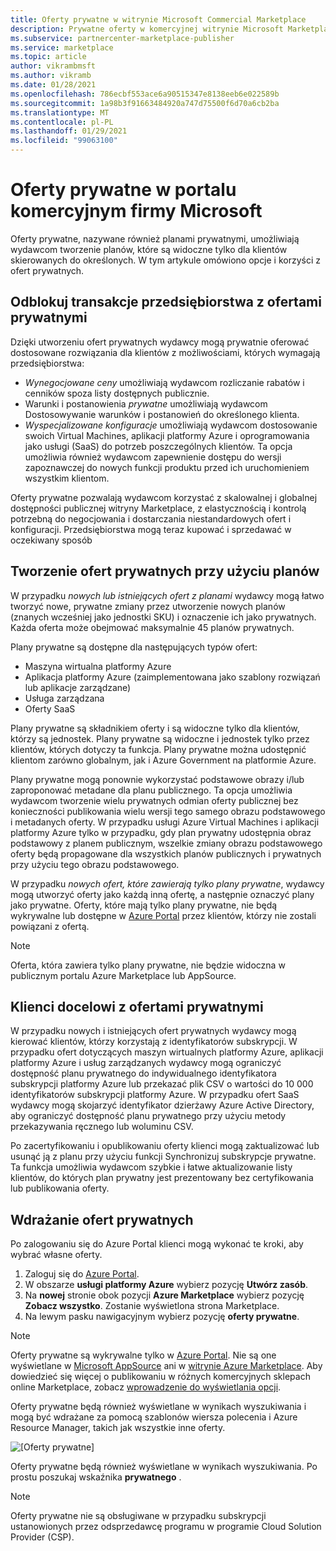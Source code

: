 ```yaml
---
title: Oferty prywatne w witrynie Microsoft Commercial Marketplace
description: Prywatne oferty w komercyjnej witrynie Microsoft Marketplace dla wydawców aplikacji i usług.
ms.subservice: partnercenter-marketplace-publisher
ms.service: marketplace
ms.topic: article
author: vikrambmsft
ms.author: vikramb
ms.date: 01/28/2021
ms.openlocfilehash: 786ecbf553ace6a90515347e8138eeb6e022589b
ms.sourcegitcommit: 1a98b3f91663484920a747d75500f6d70a6cb2ba
ms.translationtype: MT
ms.contentlocale: pl-PL
ms.lasthandoff: 01/29/2021
ms.locfileid: "99063100"
---
```

# <a name="private-offers-in-the-microsoft-commercial-marketplace"></a>Oferty prywatne w portalu komercyjnym firmy Microsoft

Oferty prywatne, nazywane również planami prywatnymi, umożliwiają wydawcom tworzenie planów, które są widoczne tylko dla klientów skierowanych do określonych. W tym artykule omówiono opcje i korzyści z ofert prywatnych.

## <a name="unlock-enterprise-deals-with-private-offers"></a>Odblokuj transakcje przedsiębiorstwa z ofertami prywatnymi

Dzięki utworzeniu ofert prywatnych wydawcy mogą prywatnie oferować dostosowane rozwiązania dla klientów z możliwościami, których wymagają przedsiębiorstwa:

- _Wynegocjowane ceny_ umożliwiają wydawcom rozliczanie rabatów i cenników spoza listy dostępnych publicznie.
- Warunki i postanowienia _prywatne_ umożliwiają wydawcom Dostosowywanie warunków i postanowień do określonego klienta.
- _Wyspecjalizowane konfiguracje_ umożliwiają wydawcom dostosowanie swoich Virtual Machines, aplikacji platformy Azure i oprogramowania jako usługi (SaaS) do potrzeb poszczególnych klientów. Ta opcja umożliwia również wydawcom zapewnienie dostępu do wersji zapoznawczej do nowych funkcji produktu przed ich uruchomieniem wszystkim klientom.

Oferty prywatne pozwalają wydawcom korzystać z skalowalnej i globalnej dostępności publicznej witryny Marketplace, z elastycznością i kontrolą potrzebną do negocjowania i dostarczania niestandardowych ofert i konfiguracji. Przedsiębiorstwa mogą teraz kupować i sprzedawać w oczekiwany sposób 

## <a name="create-private-offers-using-plans"></a>Tworzenie ofert prywatnych przy użyciu planów

W przypadku *nowych lub istniejących ofert z planami* wydawcy mogą łatwo tworzyć nowe, prywatne zmiany przez utworzenie nowych planów (znanych wcześniej jako jednostki SKU) i oznaczenie ich jako prywatnych. Każda oferta może obejmować maksymalnie 45 planów prywatnych.

<!--- [Private SKUs]() --->

Plany prywatne są dostępne dla następujących typów ofert:

- Maszyna wirtualna platformy Azure
- Aplikacja platformy Azure (zaimplementowana jako szablony rozwiązań lub aplikacje zarządzane)
- Usługa zarządzana
- Oferty SaaS

Plany prywatne są składnikiem oferty i są widoczne tylko dla klientów, którzy są jednostek. Plany prywatne są widoczne i jednostek tylko przez klientów, których dotyczy ta funkcja.  Plany prywatne można udostępnić klientom zarówno globalnym, jak i Azure Government na platformie Azure.

Plany prywatne mogą ponownie wykorzystać podstawowe obrazy i/lub zaproponować metadane dla planu publicznego. Ta opcja umożliwia wydawcom tworzenie wielu prywatnych odmian oferty publicznej bez konieczności publikowania wielu wersji tego samego obrazu podstawowego i metadanych oferty. W przypadku usługi Azure Virtual Machines i aplikacji platformy Azure tylko w przypadku, gdy plan prywatny udostępnia obraz podstawowy z planem publicznym, wszelkie zmiany obrazu podstawowego oferty będą propagowane dla wszystkich planów publicznych i prywatnych przy użyciu tego obrazu podstawowego.

W przypadku *nowych ofert, które zawierają tylko plany prywatne*, wydawcy mogą utworzyć oferty jako każdą inną ofertę, a następnie oznaczyć plany jako prywatne. Oferty, które mają tylko plany prywatne, nie będą wykrywalne lub dostępne w [Azure Portal](https://azure.microsoft.com/features/azure-portal/) przez klientów, którzy nie zostali powiązani z ofertą.

>[!NOTE]
>Oferta, która zawiera tylko plany prywatne, nie będzie widoczna w publicznym portalu Azure Marketplace lub AppSource.

## <a name="target-customers-with-private-offers"></a>Klienci docelowi z ofertami prywatnymi

W przypadku nowych i istniejących ofert prywatnych wydawcy mogą kierować klientów, którzy korzystają z identyfikatorów subskrypcji. W przypadku ofert dotyczących maszyn wirtualnych platformy Azure, aplikacji platformy Azure i usług zarządzanych wydawcy mogą ograniczyć dostępność planu prywatnego do indywidualnego identyfikatora subskrypcji platformy Azure lub przekazać plik CSV o wartości do 10 000 identyfikatorów subskrypcji platformy Azure. W przypadku ofert SaaS wydawcy mogą skojarzyć identyfikator dzierżawy Azure Active Directory, aby ograniczyć dostępność planu prywatnego przy użyciu metody przekazywania ręcznego lub woluminu CSV.

Po zacertyfikowaniu i opublikowaniu oferty klienci mogą zaktualizować lub usunąć ją z planu przy użyciu funkcji Synchronizuj subskrypcje prywatne. Ta funkcja umożliwia wydawcom szybkie i łatwe aktualizowanie listy klientów, do których plan prywatny jest prezentowany bez certyfikowania lub publikowania oferty.

## <a name="deploying-private-offers"></a>Wdrażanie ofert prywatnych

Po zalogowaniu się do Azure Portal klienci mogą wykonać te kroki, aby wybrać własne oferty.

1. Zaloguj się do [Azure Portal](https://ms.portal.azure.com/).
1. W obszarze **usługi platformy Azure** wybierz pozycję **Utwórz zasób**.
1. Na **nowej** stronie obok pozycji **Azure Marketplace** wybierz pozycję **Zobacz wszystko**. Zostanie wyświetlona strona Marketplace.
1. Na lewym pasku nawigacyjnym wybierz pozycję **oferty prywatne**.

> [!NOTE]
> Oferty prywatne są wykrywalne tylko w [Azure Portal](https://azure.microsoft.com/features/azure-portal/). Nie są one wyświetlane w [Microsoft AppSource](https://appsource.microsoft.com/) ani w [witrynie Azure Marketplace](https://azuremarketplace.microsoft.com). Aby dowiedzieć się więcej o publikowaniu w różnych komercyjnych sklepach online Marketplace, zobacz [wprowadzenie do wyświetlania opcji](./determine-your-listing-type.md).

Oferty prywatne będą również wyświetlane w wynikach wyszukiwania i mogą być wdrażane za pomocą szablonów wiersza polecenia i Azure Resource Manager, takich jak wszystkie inne oferty.

![[Oferty prywatne]](./media/marketplace-publishers-guide/private-offer.png)

Oferty prywatne będą również wyświetlane w wynikach wyszukiwania. Po prostu poszukaj wskaźnika **prywatnego** .

>[!Note]
>Oferty prywatne nie są obsługiwane w przypadku subskrypcji ustanowionych przez odsprzedawcę programu w programie Cloud Solution Provider (CSP).


<!---
## Next steps

To start using private offers, follow the steps in the [Private SKUs and Plans]() guide.
--->

